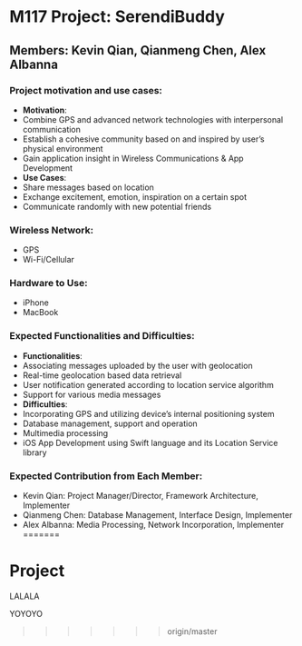 # M117 Project: SerendiBuddy
## Members: Kevin Qian, Qianmeng Chen, Alex Albanna


### Project motivation and use cases:
+	__Motivation__:
  +	Combine GPS and advanced network technologies with interpersonal communication
  +	Establish a cohesive community based on and inspired by user’s physical environment
  +	Gain application insight in Wireless Communications & App Development
+	__Use Cases__:
  +	Share messages based on location
  +	Exchange excitement, emotion, inspiration on a certain spot
  +	Communicate randomly with new potential friends

### Wireless Network:
+ GPS
+	Wi-Fi/Cellular

### Hardware to Use:
+	iPhone
+	MacBook

### Expected Functionalities and Difficulties:
+	__Functionalities__:
  +	Associating messages uploaded by the user with geolocation
  +	Real-time geolocation based data retrieval
  +	User notification generated according to location service algorithm
  +	Support for various media messages
+	__Difficulties__:
  +	Incorporating GPS and utilizing device’s internal positioning system
  +	Database management, support and operation
  +	Multimedia processing
  +	iOS App Development using Swift language and its Location Service library

### Expected Contribution from Each Member:
+	Kevin Qian: Project Manager/Director, Framework Architecture, Implementer
+	Qianmeng Chen: Database Management, Interface Design, Implementer
+	Alex Albanna: Media Processing, Network Incorporation, Implementer
=======
# Project
LALALA

YOYOYO
>>>>>>> origin/master
